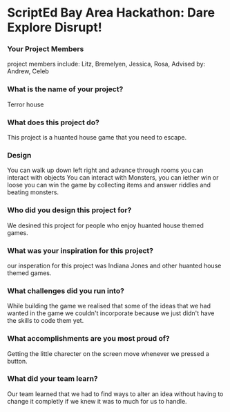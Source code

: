# ScriptEd Bay Area Hackathon: Dare Explore Disrupt!

### Your Project Members
project members include: Litz, Bremelyen, Jessica, Rosa, 
Advised by: Andrew, Celeb

### What is the name of your project?    
Terror house
### What does this project do?
This project is a huanted house game that you need to escape. 

### Design
You can walk up down left right and advance through rooms
you can interact with objects
You can interact with Monsters, you can iether win or loose
you can win the game by collecting items and answer riddles and beating monsters.

### Who did you design this project for?
We desined this project for people who enjoy huanted house themed games.

### What was your inspiration for this project?
our insperation for this project was Indiana Jones and other huanted house themed games.

### What challenges did you run into?
While building the game we realised that some of the ideas that we had wanted in the game we couldn't incorporate because we just didn't have the skills to code them yet.

### What accomplishments are you most proud of?
Getting the little charecter on the screen move whenever we pressed a button.

### What did your team learn?
Our team learned that we had to find ways to alter an idea without having to change it completly  if we knew it was to much for us to handle.








